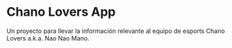 # Chano Lovers App
Un proyecto para llevar la información relevante al equipo de esports Chano Lovers a.k.a. Nao Nao Mano.
